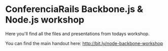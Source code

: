 ConferenciaRails Backbone.js & Node.js workshop 
===============================================


Here you'll find all the files and presentations from todays workshop. 

You can find the main handout here: http://bit.ly/node-backbone-workshop
